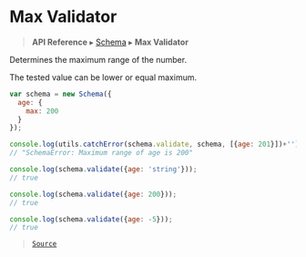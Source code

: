 # Max Validator

> **API Reference** ▸ [Schema](/api/schema.md) ▸ **Max Validator**

<!-- toc -->
Determines the maximum range of the number.

The tested value can be lower or equal maximum.

```javascript
var schema = new Schema({
  age: {
    max: 200
  }
});

console.log(utils.catchError(schema.validate, schema, [{age: 201}])+'');
// "SchemaError: Maximum range of age is 200"

console.log(schema.validate({age: 'string'}));
// true

console.log(schema.validate({age: 200}));
// true

console.log(schema.validate({age: -5}));
// true
```


> [`Source`](https://github.com/Neft-io/neft/blob/8a7d1218650a3ad43d88cdbda24dae5a72a732ea/src/schema/validators/max.litcoffee)

